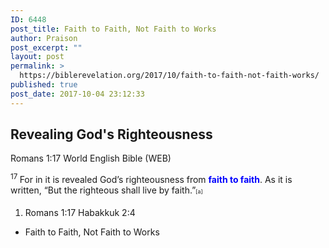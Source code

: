 ```yaml
---
ID: 6448
post_title: Faith to Faith, Not Faith to Works
author: Praison
post_excerpt: ""
layout: post
permalink: >
  https://biblerevelation.org/2017/10/faith-to-faith-not-faith-works/
published: true
post_date: 2017-10-04 23:12:33
---
```

<h2>Revealing God's Righteousness</h2>
<p class="passage-display"><span class="passage-display-bcv">Romans 1:17
</span><span class="passage-display-version">World English Bible (WEB)</span></p>
<span id="en-WEB-27948" class="text Rom-1-17"><sup class="versenum">17 </sup>For in it is revealed God’s righteousness from <span style="color: #0000ff;"><strong>faith to faith</strong></span>. As it is written, “But the righteous shall live by faith.”<sup class="footnote" style="box-sizing: border-box; font-size: 0.625em; line-height: 22px; position: relative; vertical-align: top; top: 0px;" data-fn="#fen-WEB-27948a" data-link="[&lt;a href=&quot;#fen-WEB-27948a&quot; title=&quot;See footnote a&quot;&gt;a&lt;/a&gt;]">[a]</sup></span>
<div class="footnotes">
<ol>
 	<li id="fen-WEB-27948a">Romans 1:17 <span class="footnote-text">Habakkuk 2:4</span></li>
</ol>
<ul>
 	<li>Faith to Faith, Not Faith to Works</li>
</ul>
</div>